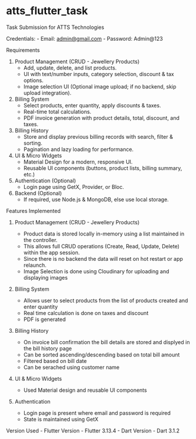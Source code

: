 # atts_flutter_task
Task Submission for ATTS Technologies

Credentials:
    - Email: admin@gmail.com
    - Password: Admin@123

Requirements

1. Product Management (CRUD - Jewellery Products)
     - Add, update, delete, and list products.
     - UI with text/number inputs, category selection, discount & tax options.
     - Image selection UI (Optional image upload; if no backend, skip upload integration).
2. Billing System
     - Select products, enter quantity, apply discounts & taxes.
     - Real-time total calculations.
     - PDF invoice generation with product details, total, discount, and taxes.
3. Billing History
     - Store and display previous billing records with search, filter & sorting.
     - Pagination and lazy loading for performance.
4. UI & Micro Widgets
     - Material Design for a modern, responsive UI.
     - Reusable UI components (buttons, product lists, billing summary, etc.)
5. Authentication (Optional)
     - Login page using GetX, Provider, or Bloc.
6. Backend (Optional)
     - If required, use Node.js & MongoDB, else use local storage.


Features Implemented

1. Product Management (CRUD - Jewellery Products)
    - Product data is stored locally in-memory using a list maintained in the controller.
    - This allows full CRUD operations (Create, Read, Update, Delete) within the app session.
    - Since there is no backend the data will reset on hot restart or app relaunch.
    - Image Selection is done using Cloudinary for uploading and displaying images 

2. Billing System
    - Allows user to select products from the list of products created and enter quantity 
    - Real time calculation is done on taxes and discount
    - PDF is generated

3. Billing History
    - On invoice bill confirmation the bill details are stored and displyed in the bill history page
    - Can be sorted ascending/descending based on total bill amount
    - Filtered based on bill date 
    - Can be serached using customer name 

4. UI & Micro Widgets
    - Used Material design and reusable UI components

5. Authentication
    - Login page is present where email and password is required 
    - State is maintained using GetX
  
Version Used
    - Flutter Version - Flutter 3.13.4
    - Dart Version - Dart 3.1.2

